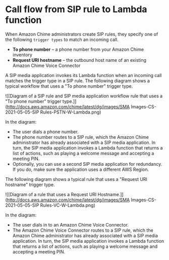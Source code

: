 # Call flow from SIP rule to Lambda function<a name="add-invocation-rules"></a>

When Amazon Chime administrators create SIP rules, they specify one of the following `trigger types` to match an incoming call\.
+ **To phone number** – a phone number from your Amazon Chime inventory
+ **Request URI hostname** – the outbound host name of an existing Amazon Chime Voice Connector

A SIP media application invokes its Lambda function when an incoming call matches the trigger type in a SIP rule\. The following diagram shows a typical workflow that uses a "To phone number" trigger type\.

![\[Diagram of a SIP rule and SIP media application workflow rule that uses a "To phone number" trigger type.\]](http://docs.aws.amazon.com/chime/latest/dg/images/SMA Images-CS-2021-05-05-SIP Rules-PSTN-W-Lambda.png)

In the diagram:
+ The user dials a phone number\.
+ The phone number routes to a SIP rule, which the Amazon Chime administrator has already associated with a SIP media application\. In turn, the SIP media application invokes a Lambda function that returns a list of actions, such as playing a welcome message and accepting a meeting PIN\.
+ Optionally, you can use a second SIP media application for redundancy\. If you do, make sure the application uses a different AWS Region\.

The following diagram shows a typical rule that uses a "Request URI hostname" trigger type\.

![\[Diagram of a rule that uses a Request URI Hostname.\]](http://docs.aws.amazon.com/chime/latest/dg/images/SMA Images-CS-2021-05-05-SIP Rules-VC-W-Lambda.png)

In the diagram:
+ The user dials in to an Amazon Chime Voice Connector\. 
+ The Amazon Chime Voice Connector routes to a SIP rule, which the Amazon Chime administrator has already associated with a SIP media application\. In turn, the SIP media application invokes a Lambda function that returns a list of actions, such as playing a welcome message and accepting a meeting PIN\.
